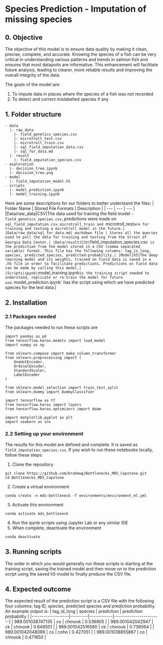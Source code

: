# Species Prediction - Imputation of missing species
## 0. Objective
The objective of this model is to ensure data quality by making it clean, precise, complete, and accurate. Knowing the species of a fish can be very critical in understanding various patterns and trends in salmon fish and ensures that most datapoits are informative. This enhancement will facilitate future analysis, leading to clearer, more reliable results and improving the overall integrity of the data.

The goals of the model are:
1. To impute data in places where the species of a fish was not recorded 
2. To detect and correct mislabelled species if any

## 1. Folder structure
```
- data
  |- raw_data
    |- field_genetics_species.csv
    |- microtroll_test.csv
    |- microtroll_train.csv
    |- sql_field_imputation_data.csv
    |- sql_for_data.md            
  |- result
    |- field_imputation_species.csv   
- exploration
  |- decision_tree.ipynb 
  |- decision_tree.png
- model
  |- field_imputation_model.h5              
- scripts
  |- model_prediction.ipynb
  |- model_training.ipynb 
```
Here are some descriptions for our folders to better understand the files:
| Folder Name | Stored File Formats | Description |
| --- | --- | --- |
|Data/raw_data|CSV|The data used for training the field model - `field_genetics_species.csv`, predictions were made on `sql_field_imputation.csv`. `microtroll_train and `microtroll_test` are for training and testing a microtroll model in the future.|
|Data/raw_data/sql_for_data.md| markdown file | Stores all the queries used to pull the data for training and testing from the Strait of Georgia Data Center.|
|Data/result|CSV| `field_imputation_species.csv` is the prediction from the model stored in a CSV (comma separated variable) format. This file has the following columns: tag_is_long, species, predicted_species, predicted-probability.|
|Model|h5|The deep learning model and its weights, trained on field data is saved in a .h5 file in order to facilitate predictions. Predictions on field data can be made by calling this model.| 
|Scripts|ipynb|`model_training.ipynb` is the training script needed to understand, replicate or re-train the model for future use. `model_prediction.ipynb` has the script using which we have predicted species for the test data.|

## 2. Installation 
### 2.1 Packages needed
The packages needed to run these scripts are
```
import pandas as pd
from tensorflow.keras.models import load_model
import numpy as np 

from sklearn.compose import make_column_transformer
from sklearn.preprocessing import (
    OneHotEncoder,
    OrdinalEncoder,
    StandardScaler,
    LabelEncoder
)

from sklearn.model_selection import train_test_split
from sklearn.dummy import DummyClassifier

import tensorflow as tf
from tensorflow.keras import layers
from tensorflow.keras.optimizers import Adam

import matplotlib.pyplot as plt
import seaborn as sns
```
### 2.2 Setting up your environment
The results for this model are defined and complete. It is saved as `field_imputation_species.csv`. If you wish to run these notebooks locally, follow these steps:
1. Clone the repository
```
git clone https://github.com/brahmwg/Bottlenecks_MDS_Capstone.git
cd Bottlenecks_MDS_Capstone
```
2. Create a virtual environment
```
conda create -n mds-bottleneck -f environments/environment_ml.yml
```
3. Activate this environment
```
conda activate mds_bottleneck
```
4. Run the ipynb scripts using Jupyter Lab or any similar IDE
5. When complete, deactivate the environment
```
conda deactivate
```
## 3. Running scripts

The order in which you would generally run these scripts is starting at the training script, saving the trained model and then move on to the prediction script using the saved h5 model to finally produce the CSV file.

## 4. Expected outcome
The expected result of the prediction script is a CSV file with the following four columns; tag ID, species, predicted species and prediction probability.
An example output is:
| tag_id_long       | species | prediction | prediction probability |
|-------------------|---------|------------|------------------------|
| 989.001038747135  | co      | chinook    | 0.536905               |
| 989.001042042947  | ck      | chinook    | 0.648501               |
| 989.001042516590  | ck      | chinook    | 0.739064               |
| 989.001042048086  | co      | coho       | 0.427051               |
| 989.001038855867  | co      | chinook    | 0.471850               |
